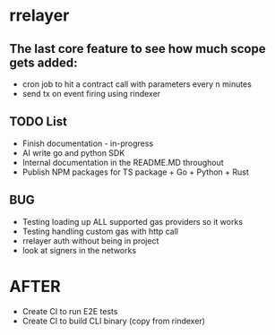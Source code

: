 # rrelayer

## The last core feature to see how much scope gets added:
- cron job to hit a contract call with parameters every n minutes
- send tx on event firing using rindexer

## TODO List

- Finish documentation - in-progress
- AI write go and python SDK
- Internal documentation in the README.MD throughout
- Publish NPM packages for TS package + Go + Python + Rust

## BUG

- Testing loading up ALL supported gas providers so it works
- Testing handling custom gas with http call
- rrelayer auth without being in project
- look at signers in the networks

# AFTER

- Create CI to run E2E tests
- Create CI to build CLI binary (copy from rindexer)

